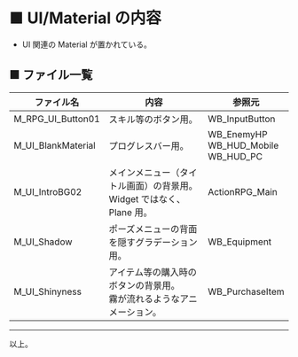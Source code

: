 # ■ UI/Material の内容
* UI 関連の Material が置かれている。

## ■ ファイル一覧

| ファイル名 | 内容 | 参照元 |
| ----- | ----- | ----- |
| M_RPG_UI_Button01 | スキル等のボタン用。 | WB_InputButton |
| M_UI_BlankMaterial | プログレスバー用。 | WB_EnemyHP<br>WB_HUD_Mobile<br>WB_HUD_PC |
| M_UI_IntroBG02 | メインメニュー（タイトル画面）の背景用。<br>Widget ではなく、 Plane 用。 | ActionRPG_Main |
| M_UI_Shadow | ポーズメニューの背面を隠すグラデーション用。 | WB_Equipment |
| M_UI_Shinyness | アイテム等の購入時のボタンの背景用。<br>霧が流れるようなアニメーション。 | WB_PurchaseItem |

----
以上。

